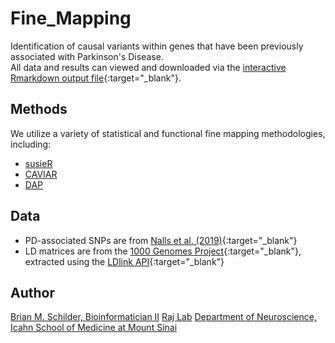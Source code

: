 # Fine_Mapping

Identification of causal variants within genes that have been previously associated with Parkinson's Disease.\
All data and results can viewed and downloaded via the [interactive Rmarkdown output file](https://rajlabmssm.github.io/Fine_Mapping/Fine_Mapping.html){:target="_blank"}.

## Methods

We utilize a variety of statistical and functional fine mapping methodologies, including:
* [susieR](https://github.com/stephenslab/susieR)
* [CAVIAR](http://genetics.cs.ucla.edu/caviar/)
* [DAP](https://github.com/xqwen/dap)

## Data

* PD-associated SNPs are from [Nalls et al. (2019)](https://github.com/neurogenetics/meta5){:target="_blank"}
* LD matrices are from the [1000 Genomes Project](http://www.internationalgenome.org/){:target="_blank"},
extracted using the [LDlink API](https://ldlink.nci.nih.gov/?tab=apiaccess){:target="_blank"}


## Author

<a href="https://bschilder.github.io/BMSchilder/" target="_blank">Brian M. Schilder, Bioinformatician II</a>
<a href="www.rajlab.org" target="_blank">Raj Lab</a>
<a href="https://icahn.mssm.edu/about/departments/neuroscience" target="_blank">Department of Neuroscience, Icahn School of Medicine at Mount Sinai</a>